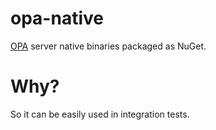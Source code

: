 # opa-native
[OPA](https://github.com/open-policy-agent/opa) server native binaries packaged as NuGet.

# Why?

So it can be easily used in integration tests.
